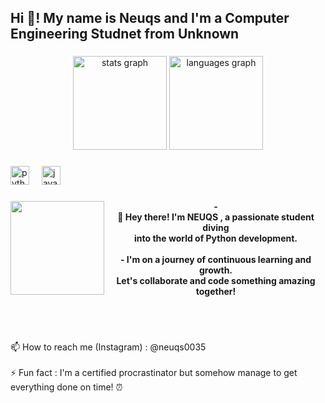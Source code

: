 <h2 align="left">Hi 👋! My name is Neuqs and I'm a Computer Engineering Studnet from Unknown</h2>

###

<div align="center">
  <img src="https://github-readme-stats.vercel.app/api?username=neuqs90&hide_title=false&hide_rank=false&show_icons=true&include_all_commits=true&count_private=true&disable_animations=false&theme=dracula&locale=en&hide_border=false" height="150" alt="stats graph"  />
  <img src="https://github-readme-stats.vercel.app/api/top-langs?username=neuqs90&locale=en&hide_title=false&layout=compact&card_width=320&langs_count=5&theme=dracula&hide_border=false" height="150" alt="languages graph"  />
</div>

###

<div align="left">
  <img src="https://cdn.jsdelivr.net/gh/devicons/devicon/icons/python/python-original.svg" height="30" alt="python logo"  />
  <img width="12" />
  <img src="https://cdn.jsdelivr.net/gh/devicons/devicon/icons/java/java-original.svg" height="30" alt="java logo"  />
</div>

###

<img align="left" height="150" src="https://media.giphy.com/media/dISk854tQqGKHFm88e/giphy.gif?cid=790b7611ov5ulffzdy3u789ec3aqxf7fegn2mg74p4z30ri0&ep=v1_gifs_search&rid=giphy.gif&ct=g"  />

###

<h4 align="center">- <br>👋 Hey there! I'm NEUQS ,  a passionate student diving <br>into the world of Python development. <br><br>- I'm on a journey of continuous learning and growth. <br>Let's collaborate and code something amazing together!</h4>

###

<br clear="both">
<br>
<p align="left">📫 How to reach me (Instagram) : @neuqs0035 <br><br>⚡ Fun fact : I'm a certified procrastinator but somehow manage to get everything done on time! ⏰</p>

###
